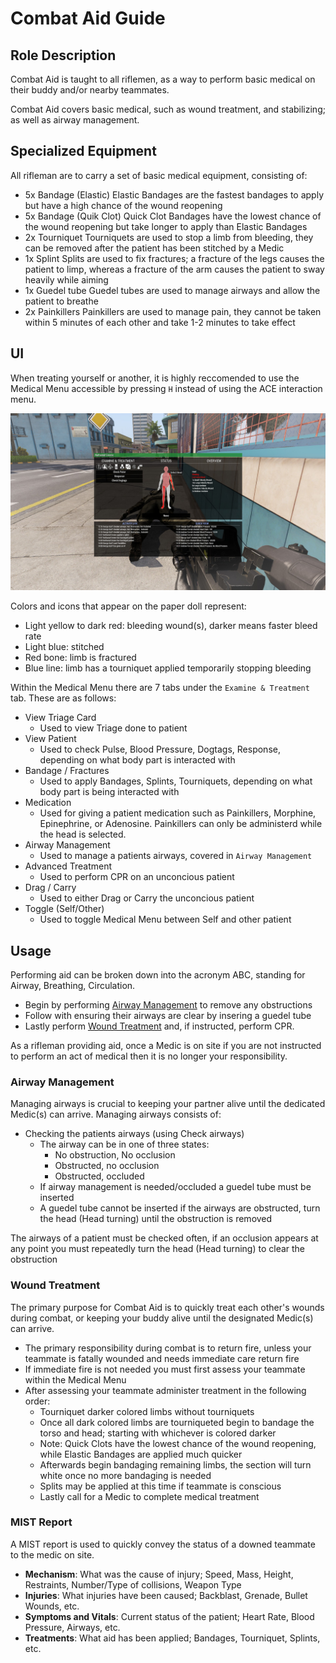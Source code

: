 # Combat Aid Guide

## Role Description

Combat Aid is taught to all riflemen, as a way to perform basic medical on their buddy and/or nearby teammates.

Combat Aid covers basic medical, such as wound treatment, and stabilizing; as well as airway management.

## Specialized Equipment

All rifleman are to carry a set of basic medical equipment, consisting of:
* 5x Bandage (Elastic)
    Elastic Bandages are the fastest bandages to apply but have a high chance of the wound reopening
*  5x Bandage (Quik Clot)
    Quick Clot Bandages have the lowest chance of the wound reopening but take longer to apply than Elastic Bandages
*  2x Tourniquet
    Tourniquets are used to stop a limb from bleeding, they can be removed after the patient has been stitched by a Medic
*  1x Splint
    Splits are used to fix fractures; a fracture of the legs causes the patient to limp, whereas a fracture of the arm causes the patient to sway heavily while aiming
*  1x Guedel tube
    Guedel tubes are used to manage airways and allow the patient to breathe
*  2x Painkillers
    Painkillers are used to manage pain, they cannot be taken within 5 minutes of each other and take 1-2 minutes to take effect

## UI

When treating yourself or another, it is highly reccomended to use the Medical Menu accessible by pressing `H` instead of using the ACE interaction menu.

![UI](images/medicalUI.jpg)

Colors and icons that appear on the paper doll represent:
* Light yellow to dark red: bleeding wound(s), darker means faster bleed rate
* Light blue: stitched
* Red bone: limb is fractured
* Blue line: limb has a tourniquet applied temporarily stopping bleeding

Within the Medical Menu there are 7 tabs under the `Examine & Treatment` tab. These are as follows:
  * View Triage Card
    * Used to view Triage done to patient
  * View Patient
    * Used to check Pulse, Blood Pressure, Dogtags, Response, depending on what body part is interacted with
  * Bandage / Fractures
    * Used to apply Bandages, Splints, Tourniquets, depending on what body part is being interacted with
  * Medication
    * Used for giving a patient medication such as Painkillers, Morphine, Epinephrine, or Adenosine. Painkillers can only be administerd while the head is selected.
  * Airway Management
    * Used to manage a patients airways, covered in `Airway Management`
  * Advanced Treatment
    * Used to perform CPR on an unconcious patient
  * Drag / Carry
    * Used to either Drag or Carry the unconcious patient
  * Toggle (Self/Other)
    * Used to toggle Medical Menu between Self and other patient

## Usage

Performing aid can be broken down into the acronym ABC, standing for Airway, Breathing, Circulation.
  * Begin by performing [Airway Management](###airway-management) to remove any obstructions
  * Follow with ensuring their airways are clear by insering a guedel tube
  * Lastly perform [Wound Treatment](###wound-treatment) and, if instructed, perform CPR.

As a rifleman providing aid, once a Medic is on site if you are not instructed to perform an act of medical then it is no longer your responsibility.

### Airway Management

Managing airways is crucial to keeping your partner alive until the dedicated Medic(s) can arrive. Managing airways consists of:
  * Checking the patients airways (using Check airways)
    * The airway can be in one of three states:
      * No obstruction, No occlusion
      * Obstructed, no occlusion
      * Obstructed, occluded
    * If airway management is needed/occluded a guedel tube must be inserted
    * A guedel tube cannot be inserted if the airways are obstructed, turn the head (Head turning) until the obstruction is removed

  The airways of a patient must be checked often, if an occlusion appears at any point you must repeatedly turn the head (Head turning) to clear the obstruction


### Wound Treatment

The primary purpose for Combat Aid is to quickly treat each other's wounds during combat, or keeping your buddy alive until the designated Medic(s) can arrive.

  * The primary responsibility during combat is to return fire, unless your teammate is fatally wounded and needs immediate care return fire
  * If immediate fire is not needed you must first assess your teammate within the Medical Menu
  * After assessing your teammate administer treatment in the following order:
    * Tourniquet darker colored limbs without tourniquets
    * Once all dark colored limbs are tourniqueted begin to bandage the torso and head; starting with whichever is colored darker
    * Note: Quick Clots have the lowest chance of the wound reopening, while Elastic Bandages are applied much quicker
    * Afterwards begin bandaging remaining limbs, the section will turn white once no more bandaging is needed
    * Splits may be applied at this time if teammate is conscious
    * Lastly call for a Medic to complete medical treatment


### MIST Report

A MIST report is used to quickly convey the status of a downed teammate to the medic on site.

* **Mechanism**: What was the cause of injury; Speed, Mass, Height, Restraints, Number/Type of collisions, Weapon Type
* **Injuries**: What injuries have been caused; Backblast, Grenade, Bullet Wounds, etc.
* **Symptoms and Vitals**: Current status of the patient; Heart Rate, Blood Pressure, Airways, etc.
* **Treatments**: What aid has been applied; Bandages, Tourniquet, Splints, etc.

